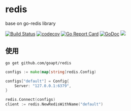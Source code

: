 # redis
base on go-redis library

<a href="https://github.com/goapt/redis/actions"><img src="https://github.com/goapt/redis/workflows/build/badge.svg" alt="Build Status"></a>
<a href="https://codecov.io/gh/goapt/redis"><img src="https://codecov.io/gh/goapt/redis/branch/master/graph/badge.svg" alt="codecov"></a>
<a href="https://goreportcard.com/report/github.com/goapt/redis"><img src="https://goreportcard.com/badge/github.com/goapt/redis" alt="Go Report Card
"></a>
<a href="https://pkg.go.dev/github.com/goapt/redis"><img src="https://img.shields.io/badge/go.dev-reference-007d9c?logo=go&logoColor=white&style=flat-square" alt="GoDoc"></a>
<a href="https://opensource.org/licenses/mit-license.php" rel="nofollow"><img src="https://badges.frapsoft.com/os/mit/mit.svg?v=103"></a>



## 使用

```shell script
go get github.com/goapt/redis
```

```go
configs := make(map[string]redis.Config)

configs["default"] = Config{
    Server: "127.0.0.1:6379",
}

redis.Connect(configs)
client := redis.NewRedisWithName("default")
```
